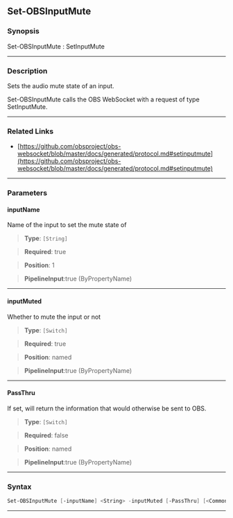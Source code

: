 Set-OBSInputMute
----------------
### Synopsis
Set-OBSInputMute : SetInputMute

---
### Description

Sets the audio mute state of an input.


Set-OBSInputMute calls the OBS WebSocket with a request of type SetInputMute.

---
### Related Links
* [https://github.com/obsproject/obs-websocket/blob/master/docs/generated/protocol.md#setinputmute](https://github.com/obsproject/obs-websocket/blob/master/docs/generated/protocol.md#setinputmute)



---
### Parameters
#### **inputName**

Name of the input to set the mute state of



> **Type**: ```[String]```

> **Required**: true

> **Position**: 1

> **PipelineInput**:true (ByPropertyName)



---
#### **inputMuted**

Whether to mute the input or not



> **Type**: ```[Switch]```

> **Required**: true

> **Position**: named

> **PipelineInput**:true (ByPropertyName)



---
#### **PassThru**

If set, will return the information that would otherwise be sent to OBS.



> **Type**: ```[Switch]```

> **Required**: false

> **Position**: named

> **PipelineInput**:true (ByPropertyName)



---
### Syntax
```PowerShell
Set-OBSInputMute [-inputName] <String> -inputMuted [-PassThru] [<CommonParameters>]
```
---
